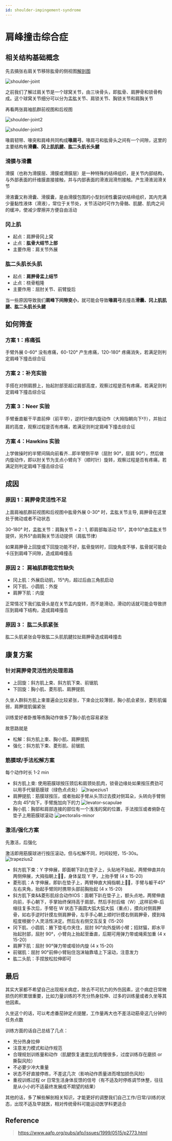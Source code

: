 ```yaml
---
id: shoulder-impingement-syndrome
---
```


# 肩峰撞击综合症

## 相关结构基础概念

先去搞张右肩关节移除肱骨的侧视图[解剖图](https://www.aafp.org/pubs/afp/issues/1999/0515/p2773.html)

![shoulder-joint](https://fxpby.oss-cn-beijing.aliyuncs.com/blogImg/workout/shoulder-joint1.png)

之前我们了解过肩关节是一个球窝关节，由三块骨头，即肱骨、肩胛骨和锁骨构成。这个球窝关节细分可以分为盂肱关节、肩锁关节、胸锁关节和肩胸关节

再看两张肩袖肌群前视图和后视图

![shoulder-joint2](https://fxpby.oss-cn-beijing.aliyuncs.com/blogImg/workout/shoulder-joint2.png)

![shoulder-joint3](https://fxpby.oss-cn-beijing.aliyuncs.com/blogImg/workout/shoulder-joint3.png)

喙肩韧带、喙突和肩峰共同构成**喙肩弓**，喙肩弓和肱骨头之间有一个间隙，这里的主要结构有**滑囊、冈上肌肌腱、肱二头肌长头腱**

### 滑膜与滑囊

滑膜（也称为滑膜层、滑膜或滑膜层）是一种特殊的结缔组织，是关节内部结构，与外部表面的纤维膜直接接触，并与内部表面的滑液润滑剂接触。产生滑液润滑关节

滑液囊又称滑囊、滑膜囊，是由滑膜包围的小型封闭性囊袋状结缔组织，其内充满少量黏性液体（滑液），常位于关节处，关节活动时可作为骨骼、肌腱、肌肉之间的缓冲，使减少摩擦并方便自由活动

### 冈上肌

- 起点：肩胛骨冈上窝
- 止点：**肱骨大结节上部**
- 主要作用：肩关节外展

### 肱二头肌长头肌

- 起点：**肩胛骨盂上结节**
- 止点：桡骨粗隆
- 主要作用：屈肘关节、前臂旋后

当一些原因导致我们**肩峰下间隙变小**，就可能会导致**喙肩弓**去撞击**滑囊、冈上肌肌腱、肱二头肌长头腱**

## 如何筛查

### 方案 1：疼痛弧

手臂外展 0-60° 没有疼痛，60-120° 产生疼痛，120-180° 疼痛消失，若满足则判定肩峰下撞击综合征

### 方案 2：补充实验

手搭在对侧肩膀上，抬起肘部至超过肩部高度，观察过程是否有疼痛，若满足则判定肩峰下撞击综合征

### 方案 3：Neer 实验

手臂垂直躯干平直前伸（前平举），逆时针做内旋动作（大拇指朝向下👎），并抬过肩的高度，观察过程是否有疼痛，若满足则判定肩峰下撞击综合征

### 方案 4：Hawkins 实验

上学做操时的半臂间隔向前看齐...即半臂侧平举（屈肘 90°，屈肩 90°），然后做内旋动作，即以肘关节为支点小臂向下（顺时针）旋转，观察过程是否有疼痛，若满足则判定肩峰下撞击综合征

## 成因

### 原因 1：肩胛骨灵活性不足

上面肩袖肌群前视图和后视图中肱骨外展 0-30° 时，盂肱关节主导, 肩胛骨在这里处于微动或者不动状态

30-180° 时，盂肱关节：肩胸关节 = 2 : 1, 即肩部每活动 15°，其中10°由盂肱关节提供，另外5°由肩胸关节活动提供（肩肱节律）

如果肩胛骨上回旋或下回旋功能不好，肱骨旋转时，回旋角度不够，肱骨就可能会卡压到肩峰下间隙，造成肩峰撞击

### 原因 2： 肩袖肌群稳定性缺失

- 冈上肌：外展启动肌，15°内，超过后由三角肌启动
- 冈下肌、小圆肌：外旋
- 肩胛下肌：内旋

正常情况下我们肱骨头是在关节盂内旋转，而不是滑动，滑动的话就可能会导致挤压到肩峰下结构，造成肩峰撞击

### 原因 3： 肱二头肌紧张

肱二头肌紧张会导致肱二头肌肌腱拉扯肩胛骨造成肩峰撞击

## 康复方案

### 针对肩胛骨灵活性的处理思路

- 上回旋：斜方肌上束、斜方肌下束、前锯肌
- 下回旋：胸小肌、菱形肌、肩胛提肌

久坐人群斜方肌上束普遍会比较紧张，下束会比较薄弱，胸小肌会紧张，菱形肌偏弱，肩胛提肌偏紧张

训练爱好者卧推等练胸动作做多了胸小肌也容易紧张

故思路就是

- 松解：斜方肌上束、胸小肌、肩胛提肌
- 强化：斜方肌下束、菱形肌、前锯肌

### 筋膜球/手法松解方案

每个动作时长 1-2 min

- 斜方肌上束: 使用筋膜球按压颈后和肩颈处肌肉，锁骨边缘处如果按压费劲可以用手代替筋膜球（绿色点点处） ![trapezius1](https://fxpby.oss-cn-beijing.aliyuncs.com/blogImg/workout/trapezius.png)
- 肩胛提肌：筋膜球按压，或者抬起手臂从头顶过去摸对侧耳朵，头转向手臂侧方向 45°向下，手臂施加向下的力 ![levator-scapulae](https://fxpby.oss-cn-beijing.aliyuncs.com/blogImg/workout/levator-scapulae.jpg)
- 胸小肌：胸部和肩部连接的部位有一个浅浅的窝的位置，手法按压或者俯卧在垫子上用筋膜球滚动 ![pectoralis-minor](https://fxpby.oss-cn-beijing.aliyuncs.com/blogImg/workout/pectoralis-minor.png)

### 激活/强化方案

先激活，后强化

激活即用筋膜球进行按压滚动，但与松解不同，时间较短，15-30s。 ![trapezius2](https://fxpby.oss-cn-beijing.aliyuncs.com/blogImg/workout/trapezius2.png)

- 斜方肌下束：Y 字伸展，即面朝下趴在垫子上，头贴地不抬起，两臂伸直并向两侧伸展，大拇指朝上👍🏻，身体呈现 Y 字，上抬手臂 (4 x 15-20)
- 菱形肌：A 字伸展，即趴在垫子上，两臂伸直大拇指朝上👍🏻，手臂与躯干45°左右夹角，抬起手臂同时携带头部前胸抬起 (4 x 15-20)
- 斜方肌下束&&菱形肌综合动作IOS：面朝下趴在垫子上，额头点地，两臂伸直向前，手心朝下，手掌始终保持高于肩部，然后手肘后缩（W）,这样前伸-后缩往复多次后，手臂在 W 状态下画圆大弧大弧大弧（重点），摸向对侧肩胛骨，如右手逆时针摸左侧肩胛骨，左手手心朝上顺时针摸右侧肩胛骨，摸到啥程度根据个人灵活性决定。然后左右侧交互反复 (15-20)
- 冈下肌、小圆肌：腋下垫毛巾夹住，屈肘 90°向外旋转小臂；招财猫，即水平抬起肘部，屈肘 90°，小臂向上抬起至垂直，后期可用弹力带或绳索加重 (4 x 15-20)
- 肩胛下肌：屈肘 90°弹力带或哑铃内旋 (4 x 15-20)
- 前锯肌：屈肘 90°前伸小臂贴住泡沫轴靠墙上下滚动，注意发力
- 肱二头肌：手捏放松拉伸即可

## 最后

其实大家都不希望自己出现相关病症，除去不可抗力的外伤因素，这个病症日常微损伤的积累很重要，比如力量训练的不充分热身拉伸、过多的训练量或者久坐等其他因素。

久坐这个的话，可以考虑番茄钟定点提醒，工作量再大也不差活动筋骨这几分钟的任务点数

训练方面的话自己总结了几点：

- 充分热身拉伸
- 注意发力模式和动作规范
- 合理规划训练量和动作（肌腱恢复速度比肌肉慢很多，过度训练存在磨损 or 撕裂风险）
- 不必要少冲大重量
- 状态不好直接停练，不差这几次（影响动作质量进而增加损伤风险）
- 重视训练过程 or 日常生活身体反馈的信号（有不适及时停练调节休整，往往是从小小的不适最终发展成不期望的结果）

其他的话，多了解些解剖相关知识，才能更好的调整我们自己工作/日常/训练的状态，出现不适及早就医，相对传统骨科可能运动医学科更适合

## Reference

> <https://www.aafp.org/pubs/afp/issues/1999/0515/p2773.html>
